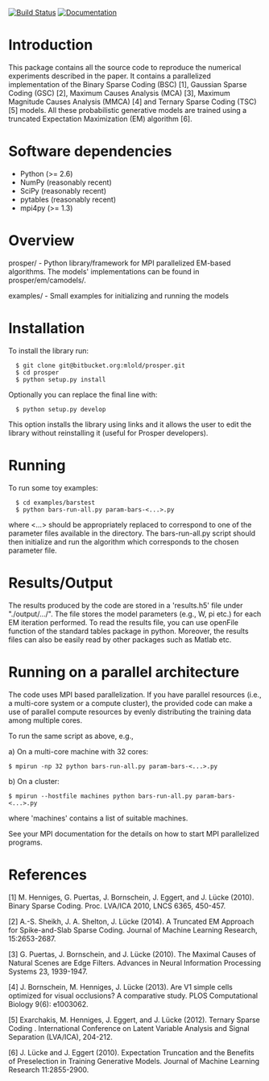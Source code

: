 
[![Build Status](https://api.shippable.com/projects/557c833cedd7f2c05214da81/badge?branchName=master)](https://app.shippable.com/projects/557c833cedd7f2c05214da81/builds/master)
[![Documentation](https://readthedocs.org/projects/parallel-em/badge/?version=latest)](http://parallel-em.readthedocs.org/en/latest/)

Introduction
============

This package contains all the source code to reproduce the numerical
experiments described in the paper. It contains a parallelized implementation
of the Binary Sparse Coding (BSC) [1], Gaussian Sparse Coding (GSC) [2], 
Maximum Causes Analysis (MCA) [3], Maximum Magnitude Causes Analysis (MMCA) [4] and 
Ternary Sparse Coding (TSC) [5] models. All these probabilistic generative models 
are trained using a truncated Expectation Maximization (EM) algorithm [6].


Software dependencies
=====================
 
 * Python (>= 2.6)
 * NumPy (reasonably recent)
 * SciPy (reasonably recent)
 * pytables (reasonably recent)
 * mpi4py (>= 1.3)

Overview
========

prosper/       - Python library/framework for MPI parallelized 
              EM-based algorithms. The models' implementations
              can be found in prosper/em/camodels/.

examples/   - Small examples for initializing and running the models


Installation
=======

To install the library run:

```
  $ git clone git@bitbucket.org:mlold/prosper.git
  $ cd prosper
  $ python setup.py install
```

Optionally you can replace the final line with:
```
  $ python setup.py develop
```
This option installs the library using links and it allows the user to edit the library without reinstalling it (useful for Prosper developers).

Running
=======

To run some toy examples:

```
  $ cd examples/barstest
  $ python bars-run-all.py param-bars-<...>.py
```

where <...> should be appropriately replaced to correspond to one of the parameter 
files available in the directory. The bars-run-all.py script should then initialize 
and run the algorithm which corresponds to the chosen parameter file. 


Results/Output
==============

The results produced by the code are stored in a 'results.h5' file 
under "./output/.../". The file stores the model parameters (e.g., W, pi etc.) 
for each EM iteration performed. To read the results file, you can use
openFile function of the standard tables package in python. Moreover, the
results files can also be easily read by other packages such as Matlab etc.


Running on a parallel architecture
==================================

The code uses MPI based parallelization. If you have parallel resources
(i.e., a multi-core system or a compute cluster), the provided code can make a 
use of parallel compute resources by evenly distributing the training data 
among multiple cores.

To run the same script as above, e.g., 

a) On a multi-core machine with 32 cores:

 `$ mpirun -np 32 python bars-run-all.py param-bars-<...>.py`

b) On a cluster:

 `$ mpirun --hostfile machines python bars-run-all.py param-bars-<...>.py`

 where 'machines' contains a list of suitable machines.

See your MPI documentation for the details on how to start MPI parallelized 
programs.


References
==========

[1] M. Henniges, G. Puertas, J. Bornschein, J. Eggert, and J. Lücke (2010).
Binary Sparse Coding.
Proc. LVA/ICA 2010, LNCS 6365, 450-457. 

[2] A.-S. Sheikh, J. A. Shelton, J. Lücke (2014).
A Truncated EM Approach for Spike-and-Slab Sparse Coding.
Journal of Machine Learning Research, 15:2653-2687. 

[3] G. Puertas, J. Bornschein, and J. Lücke (2010). 
The Maximal Causes of Natural Scenes are Edge Filters.
Advances in Neural Information Processing Systems 23, 1939-1947. 

[4] J. Bornschein, M. Henniges, J. Lücke (2013).
Are V1 simple cells optimized for visual occlusions? A comparative study.
PLOS Computational Biology 9(6): e1003062.

[5] Exarchakis, M. Henniges, J. Eggert, and J. Lücke (2012).
Ternary Sparse Coding .
International Conference on Latent Variable Analysis and Signal Separation (LVA/ICA), 204-212. 

[6] J. Lücke and J. Eggert (2010). 
Expectation Truncation and the Benefits of Preselection in Training Generative Models.
Journal of Machine Learning Research 11:2855-2900. 

